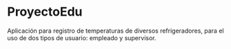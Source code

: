 # ProyectoEdu
Aplicación para registro de temperaturas de diversos refrigeradores, para el uso de dos tipos de usuario: empleado y supervisor.
